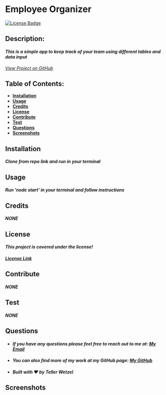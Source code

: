# Employee Organizer

  [![License Badge](https://img.shields.io/badge/license--blue.svg)](#license)

  ## Description:
  #### *This is a simple app to keep track of your team using different tables and data input*
  *[View Project on GitHub](https://github.com/teller35/employee-organizer)*

  ## Table of Contents:
  * [**Installation**](#installation)
  * [**Usage**](#usage)
  * [**Credits**](#credits)
  * [**License**](#license)
  * [**Contribute**](#contribute)
  * [**Test**](#test)
  * [**Questions**](#questions)
  * [**Screenshots**](#screenshots)

  ## Installation
  
  #### *Clone from repo link and run in  your terminal*
  

  ## Usage
  #### *Run 'node start' in your terminal and follow instructions*

  ## Credits
  #### *NONE*

  ## License
  #### *This project is covered under the  license!*
  #### *[License Link](https://choosealicense.com/licenses/)*

  ## Contribute
  #### *NONE*

  ## Test
  #### *NONE*

  ## Questions
  * #### *If you have any questions please feel free to reach out to me at: <a href='mailto:tellerwetzel@yahoo.com'></i>My Email</a>*
  * #### *You can also find more of my work at my GitHub page: [My GitHub](https://github.com/teller35)*
  * #### *Built with ❤️ by Teller Wetzel*

  ## Screenshots 